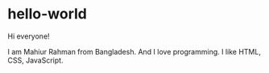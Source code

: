 # hello-world

Hi everyone!


I am Mahiur Rahman from Bangladesh.
And I love programming.
I like HTML, CSS, JavaScript.

